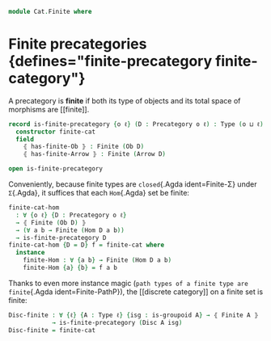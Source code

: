 <!--
```agda
open import Cat.Instances.Shape.Interval
open import Cat.Instances.Discrete
open import Cat.Prelude

open import Data.Fin.Finite

open Precategory
```
-->

```agda
module Cat.Finite where
```

# Finite precategories {defines="finite-precategory finite-category"}

A precategory is **finite** if both its type of objects and its total space of
morphisms are [[finite]].

```agda
record is-finite-precategory {o ℓ} (D : Precategory o ℓ) : Type (o ⊔ ℓ) where
  constructor finite-cat
  field
    ⦃ has-finite-Ob ⦄ : Finite (Ob D)
    ⦃ has-finite-Arrow ⦄ : Finite (Arrow D)

open is-finite-precategory
```

<!--
```agda
_ = Finite-Σ
_ = Finite-PathP
```
-->

Conveniently, because finite types are `closed`{.Agda ident=Finite-Σ} under
`Σ`{.Agda}, it suffices that each `Hom`{.Agda} set be finite:

```agda
finite-cat-hom
  : ∀ {o ℓ} {D : Precategory o ℓ}
  → ⦃ Finite (Ob D) ⦄
  → (∀ a b → Finite (Hom D a b))
  → is-finite-precategory D
finite-cat-hom {D = D} f = finite-cat where
  instance
    finite-Hom : ∀ {a b} → Finite (Hom D a b)
    finite-Hom {a} {b} = f a b
```

Thanks to even more instance magic (`path types of a finite type are
finite`{.Agda ident=Finite-PathP}), the [[discrete category]] on a
finite set is finite:

```agda
Disc-finite : ∀ {ℓ} {A : Type ℓ} {isg : is-groupoid A} → ⦃ Finite A ⦄
            → is-finite-precategory (Disc A isg)
Disc-finite = finite-cat
```
